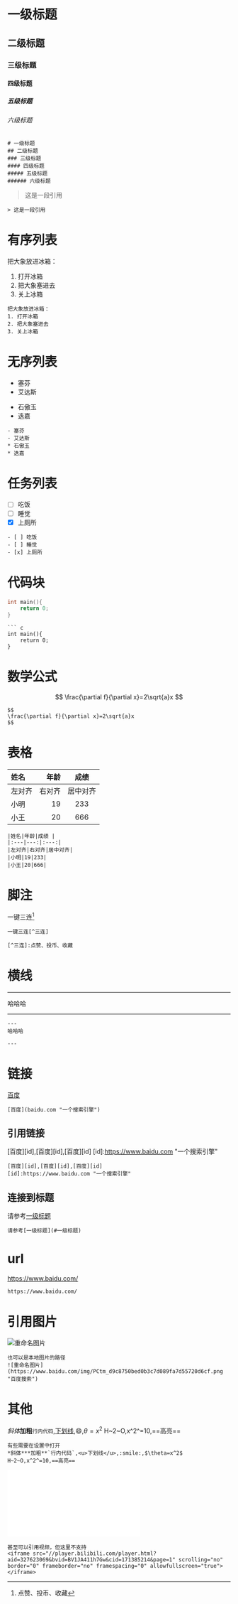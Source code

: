 # 一级标题
## 二级标题
### 三级标题
#### 四级标题
##### 五级标题
###### 六级标题

```
# 一级标题
## 二级标题
### 三级标题
#### 四级标题
##### 五级标题
###### 六级标题
```

> 这是一段引用 

```
> 这是一段引用 
```

# 有序列表
把大象放进冰箱：
1. 打开冰箱
2. 把大象塞进去
3. 关上冰箱

```
把大象放进冰箱：
1. 打开冰箱
2. 把大象塞进去
3. 关上冰箱
```

# 无序列表
- 塞芬
- 艾达斯
* 石傲玉
* 迭嘉

```
- 塞芬
- 艾达斯
* 石傲玉
* 迭嘉
```

# 任务列表
- [ ] 吃饭
- [ ] 睡觉
- [x] 上厕所

```
- [ ] 吃饭
- [ ] 睡觉
- [x] 上厕所
```

# 代码块
``` c
int main(){
    return 0;
}
```

```
``` c
int main(){
    return 0;
}
```
# 数学公式
$$
\frac{\partial f}{\partial x}=2\sqrt{a}x
$$

```
$$
\frac{\partial f}{\partial x}=2\sqrt{a}x
$$
```

# 表格
|姓名|年龄|成绩 |
|:---|---:|:---:|
|左对齐|右对齐|居中对齐|
|小明|19|233|
|小王|20|666|

```
|姓名|年龄|成绩 |
|:---|---:|:---:|
|左对齐|右对齐|居中对齐|
|小明|19|233|
|小王|20|666|
```

# 脚注
一键三连[^三连]

[^三连]:点赞、投币、收藏

```
一键三连[^三连]

[^三连]:点赞、投币、收藏
```

# 横线

---
哈哈哈

---

```
---
哈哈哈

---
```

# 链接
[百度](baidu.com "一个搜索引擎")

```
[百度](baidu.com "一个搜索引擎")
```

## 引用链接
[百度][id],[百度][id],[百度][id]
[id]:https://www.baidu.com "一个搜索引擎"

```
[百度][id],[百度][id],[百度][id]
[id]:https://www.baidu.com "一个搜索引擎"
```

## 连接到标题
请参考[一级标题](#一级标题)

```
请参考[一级标题](#一级标题)
```

# url
https://www.baidu.com/

```
https://www.baidu.com/
```

# 引用图片
![重命名图片](https://www.baidu.com/img/PCtm_d9c8750bed0b3c7d089fa7d55720d6cf.png "百度搜索")

```
也可以是本地图片的路径
![重命名图片](https://www.baidu.com/img/PCtm_d9c8750bed0b3c7d089fa7d55720d6cf.png "百度搜索")
```

# 其他
*斜体***加粗**`行内代码`,<u>下划线</u>,:smile:,$\theta=x^2$
H~2~O,x^2^=10,==高亮==

```
有些需要在设置中打开
*斜体***加粗**`行内代码`,<u>下划线</u>,:smile:,$\theta=x^2$
H~2~O,x^2^=10,==高亮==
```

<iframe src="//player.bilibili.com/player.html?aid=327623069&bvid=BV1JA411h7Gw&cid=171385214&page=1" scrolling="no" border="0" frameborder="no" framespacing="0" allowfullscreen="true"> </iframe>


```
甚至可以引用视频，但这里不支持
<iframe src="//player.bilibili.com/player.html?aid=327623069&bvid=BV1JA411h7Gw&cid=171385214&page=1" scrolling="no" border="0" frameborder="no" framespacing="0" allowfullscreen="true"> </iframe>
```
